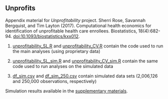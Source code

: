 ## Unprofits
Appendix material for *Unprofitability* project. 
Sherri Rose, Savannah Bergquist, and Tim Layton (2017). Computational health economics for identification of unprofitable health care enrollees. Biostatistics, 18(4):682-94. [doi:10.1093/biostatistics/kxx012](https://academic.oup.com/biostatistics/article-lookup/doi/10.1093/biostatistics/kxx012).

1. [unprofitability_SL.R](https://github.com/sl-bergquist/unprofits/blob/master/unprofitability_SL.R) and [unprofitability_CV.R](https://github.com/sl-bergquist/unprofits/blob/master/unprofitability_CV.R) contain the code used to run the main analyses (using proprietary data)

2. [unprofitability_SL_sim.R](https://github.com/sl-bergquist/unprofits/blob/master/unprofitability_SL_sim.R) and [unprofitability_CV_sim.R](https://github.com/sl-bergquist/unprofits/blob/master/unprofitability_CV_sim.R) contain the same code used to run analyses on the simulated data

3. [df_sim.csv](https://github.com/sl-bergquist/unprofits/blob/master/df_sim.csv) and [df_sim_250.csv](https://github.com/sl-bergquist/unprofits/blob/master/df_sim_250.csv) contain simulated data sets (2,006,126 and 250,000 observations, respectively)

Simulation results available in the [supplementary materials](https://academic.oup.com/biostatistics/article-lookup/doi/10.1093/biostatistics/kxx012#63806114). 
